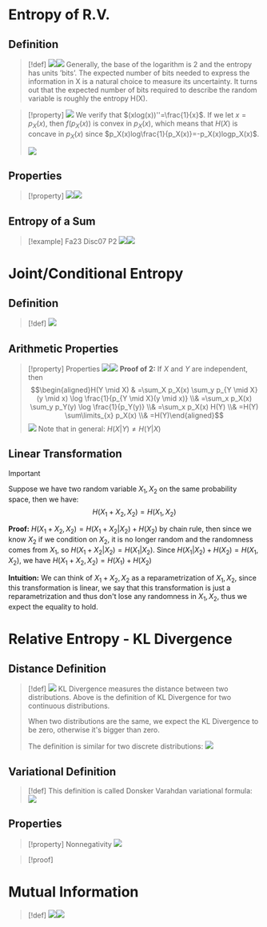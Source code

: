 # Entropy of R.V.
## Definition
> [!def]
> ![](Entropies.assets/image-20240127163138806.png)![](Entropies.assets/image-20240127163613712.png)
> Generally, the base of the logarithm is 2 and the entropy has units ’bits’. The expected number of bits needed to express the information in X is a natural choice to measure its uncertainty. It turns out that the expected number of bits required to describe the random variable is roughly the entropy H(X).

> [!property]
> ![](Entropies.assets/image-20240127163738370.png)
> We verify that $(xlog(x))''=\frac{1}{x}$. If we let $x=p_X(x)$, then $f(p_X(x))$ is convex in $p_X(x)$, which means that $H(X)$ is concave in $p_X(x)$ since $p_X(x)log\frac{1}{p_X(x)}=-p_X(x)logp_X(x)$.
> 
> ![](Entropies.assets/image-20240127164007074.png)




## Properties
> [!property]
> ![](Entropies.assets/image-20240204085507506.png)![](Entropies.assets/image-20240204085521807.png)


## Entropy of a Sum
> [!example] Fa23 Disc07 P2
> ![](Entropies.assets/image-20240204084146040.png)![](Entropies.assets/image-20240204091733853.png)



# Joint/Conditional Entropy
## Definition
> [!def]
> ![](Entropies.assets/image-20240127164152365.png)


## Arithmetic Properties
> [!property] Properties
> ![](Entropies.assets/image-20240127164204642.png)![](Entropies.assets/image-20240127164235670.png)
> **Proof of 2:**
> If $X$ and $Y$ are independent, then$$\begin{aligned}H(Y \mid X) & =\sum_X p_X(x) \sum_y p_{Y \mid X}(y \mid x) \log \frac{1}{p_{Y \mid X}(y \mid x)} \\& =\sum_x p_X(x) \sum_y p_Y(y) \log \frac{1}{p_Y(y)} \\& =\sum_x p_X(x) H(Y) \\& =H(Y) \sum\limits_{x} p_X(x) \\& =H(Y)\end{aligned}$$
> ![](Entropies.assets/image-20240127164546492.png)
> Note that in general: $H(X|Y)\neq H(Y|X)$


## Linear Transformation
> [!important]
> Suppose we have two random variable $X_1,X_2$ on the same probability space, then we have:
> $$H(X_1+X_2,X_2)=H(X_1,X_2)$$
> 
> **Proof:** $H(X_1+X_2,X_2)=H(X_1+X_2|X_2)+H(X_2)$ by chain rule, then since we know $X_2$ if we condition on $X_2$, it is no longer random and the randomness comes from $X_1$, so $H(X_1+X_2|X_2)=H(X_1|X_2)$. Since $H(X_1|X_2)+H(X_2)=H(X_1,X_2)$, we have $H(X_1+X_2,X_2)=H(X_1)+H(X_2)$
> 
> **Intuition:** We can think of $X_1+X_2,X_2$ as a reparametrization of $X_1,X_2$, since this transformation is linear, we say that this transformation is just a reparametrization and thus don't lose any randomness in $X_1,X_2$, thus we expect the equality to hold.







# Relative Entropy - KL Divergence
## Distance Definition
> [!def]
> ![](Entropies.assets/image-20240202112403935.png)
> KL Divergence measures the distance between two distributions. Above is the definition of KL Divergence for two continuous distributions.
> 
> When two distributions are the same, we expect the KL Divergence to be zero, otherwise it's bigger than zero.
> 
> The definition is similar for two discrete distributions:
> ![](Entropies.assets/image-20240202112541681.png)


## Variational Definition
> [!def]
> This definition is called Donsker Varahdan variational formula:
> ![](Entropies.assets/image-20240202112816647.png)



## Properties
> [!property] Nonnegativity
> ![](Entropies.assets/image-20240202112617670.png)

> [!proof]




# Mutual Information
> [!def]
> ![](Entropies.assets/image-20240127164635594.png)![](Entropies.assets/image-20240127164640526.png)



